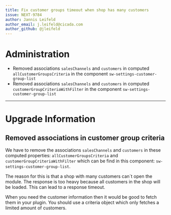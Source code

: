 ```yaml
---
title: Fix customer groups timeout when shop has many customers
issue: NEXT-9784
author: Jannis Leifeld
author_email: j.leifeld@cicada.com 
author_github: @jleifeld
---
```

# Administration
* Removed associations `salesChannels` and `customers` in computed `allCustomerGroupsCriteria` in the component `sw-settings-customer-group-list` 
* Removed associations `salesChannels` and `customers` in computed `customerGroupCriteriaWithFilter` in the component `sw-settings-customer-group-list` 
___
# Upgrade Information

## Removed associations in customer group criteria
We have to remove the associations `salesChannels` and `customers` 
in these computed properties: `allCustomerGroupsCriteria` and `customerGroupCriteriaWithFilter`
which can be find in this component: `sw-settings-customer-group-list`.

The reason for this is that a shop with many customers can´t open the module. The response
is too heavy because all customers in the shop will be loaded. This can lead to a response 
timeout.

When you need the customer information then it would be good to fetch them in your plugin.
You should use a criteria object which only fetches a limited amount of customers.
